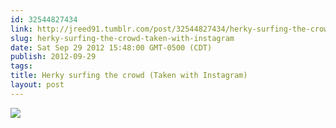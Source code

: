 ```yaml
---
id: 32544827434
link: http://jreed91.tumblr.com/post/32544827434/herky-surfing-the-crowd-taken-with-instagram
slug: herky-surfing-the-crowd-taken-with-instagram
date: Sat Sep 29 2012 15:48:00 GMT-0500 (CDT)
publish: 2012-09-29
tags: 
title: Herky surfing the crowd (Taken with Instagram)
layout: post
---
```



![](http://25.media.tumblr.com/tumblr_mb4ps0MEGe1qi8pkco1_1280.jpg)

